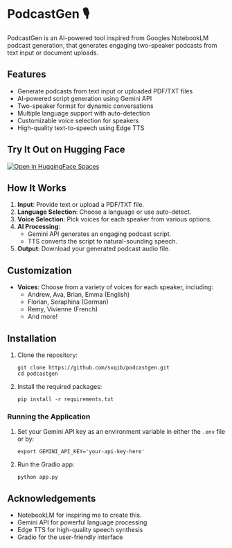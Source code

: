 # PodcastGen 🎙️

PodcastGen is an AI-powered tool inspired from Googles NotebookLM podcast generation, that generates engaging two-speaker podcasts from text input or document uploads.

## Features

- Generate podcasts from text input or uploaded PDF/TXT files
- AI-powered script generation using Gemini API
- Two-speaker format for dynamic conversations
- Multiple language support with auto-detection
- Customizable voice selection for speakers
- High-quality text-to-speech using Edge TTS

## Try It Out on Hugging Face
[![Open in HuggingFace Spaces](https://img.shields.io/badge/%F0%9F%A4%97%20Hugging%20Face-Spaces-blue)](https://huggingface.co/spaces/saq1b/podcastgen)

## How It Works

1. **Input**: Provide text or upload a PDF/TXT file.
2. **Language Selection**: Choose a language or use auto-detect.
3. **Voice Selection**: Pick voices for each speaker from various options.
4. **AI Processing**: 
   - Gemini API generates an engaging podcast script.
   - TTS converts the script to natural-sounding speech.
5. **Output**: Download your generated podcast audio file.

## Customization

- **Voices**: Choose from a variety of voices for each speaker, including:
  - Andrew, Ava, Brian, Emma (English)
  - Florian, Seraphina (German)
  - Remy, Vivienne (French)
  - And more!

## Installation

1. Clone the repository:
   ```
   git clone https://github.com/sxqib/podcastgen.git
   cd podcastgen
   ```

2. Install the required packages:
   ```
   pip install -r requirements.txt
   ```

### Running the Application

1. Set your Gemini API key as an environment variable in either the `.env` file or by:
   ```
   export GEMINI_API_KEY='your-api-key-here'
   ```

2. Run the Gradio app:
   ```
   python app.py
   ```

## Acknowledgements

- NotebookLM for inspiring me to create this.
- Gemini API for powerful language processing
- Edge TTS for high-quality speech synthesis
- Gradio for the user-friendly interface

